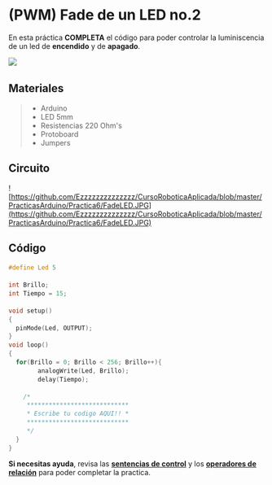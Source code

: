 # (PWM) Fade de un LED no.2

En esta práctica  **COMPLETA** el código para poder controlar la luminiscencia de un led de **encendido** y de **apagado**.

![](https://lh3.googleusercontent.com/proxy/ADcqk145inXrrg_qgsWB40b0aysNUIO5FkeNVT6E3lwLgWRKfbWbtlqIz-Wlej7xW55volgjvWfsz8aX57gVYqofXZOMNYWkGm1ONnglAQTByTWUBw)

## Materiales 
> - Arduino
> - LED 5mm 
> - Resistencias 220 Ohm's 
> - Protoboard
> - Jumpers

## Circuito
![https://github.com/Ezzzzzzzzzzzzzz/CursoRoboticaAplicada/blob/master/PracticasArduino/Practica6/FadeLED.JPG](https://github.com/Ezzzzzzzzzzzzzz/CursoRoboticaAplicada/blob/master/PracticasArduino/Practica6/FadeLED.JPG)

## Código
```c
#define Led 5

int Brillo;
int Tiempo = 15;

void setup()
{
  pinMode(Led, OUTPUT);
}
void loop()
{
  for(Brillo = 0; Brillo < 256; Brillo++){
    	analogWrite(Led, Brillo);
    	delay(Tiempo);
	
	/*
	 ****************************
	 * Escribe tu codigo AQUI!! *
	 ****************************
	 */
  }
}
```
**Si necesitas ayuda**, revisa las **[sentencias de control](https://classroom.google.com/w/NDY3MjU0MTQyMDla/tc/NDY4MDUwNDkzMjBa?hl=es)** y los [**operadores de relación**](https://github.com/Ezzzzzzzzzzzzzz/CursoRoboticaAplicada/blob/master/Operadores/Operadores%20Relacion.md) para poder completar la practica.
<!--stackedit_data:
eyJoaXN0b3J5IjpbMjczMTk5NzQxLC0yODc3MDM1MTgsMjEyMD
Y5MDQ0NSwtMTQ2ODUwMjAyNF19
-->